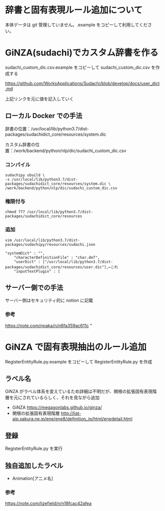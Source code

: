 # 辞書と固有表現ルール追加について

本体データは git 管理していません。.example をコピーして利用してください。

# GiNZA(sudachi)でカスタム辞書を作る

sudachi_custom_dic.csv.example をコピーして sudachi_custom_dic.csv を作成する

https://github.com/WorksApplications/Sudachi/blob/develop/docs/user_dict.md

上記リンクを元に値を記入していく

## ローカル Docker での手法

辞書の位置：/usr/local/lib/python3.7/dist-packages/sudachidict_core/resources/system.dic

カスタム辞書の位置：/work/backend/python/nlp/dic/sudachi_custom_dic.csv

### コンパイル

```
sudachipy ubuild \
-s /usr/local/lib/python3.7/dist-packages/sudachidict_core/resources/system.dic \
/work/backend/python/nlp/dic/sudachi_custom_dic.csv

```

### 権限付与

```
chmod 777 /usr/local/lib/python3.7/dist-packages/sudachidict_core/resources
```

### 追加

```
vim /usr/local/lib/python3.7/dist-packages/sudachipy/resources/sudachi.json

"systemDict" : "",
    "characterDefinitionFile" : "char.def",
    "userDict" : ["/usr/local/lib/python3.7/dist-packages/sudachidict_core/resources/user.dic"],←これ
    "inputTextPlugin" : [

```

## サーバー側での手法

サーバー側はセキュリティ的に notion に記載

### 参考

https://note.com/npaka/n/n6fa359ac611c
"

# GiNZA で固有表現抽出のルール追加

RegisterEntityRule.py.example をコピーして RegisterEntityRule.py を作成

## ラベル名

GiNZA がラベル体系を変えているため詳細は不明だが、関根の拡張固有表現階層を元にされているらしく、それを見ながら追加

-   GiNZA
    https://megagonlabs.github.io/ginza/
-   関根の拡張固有表現階層 http://liat-aip.sakura.ne.jp/ene/ene8/definition_jp/html/enedetail.html

## 登録

RegisterEntityRule.py を実行

## 独自追加したラベル

-   Animation[アニメ名]

### 参考

https://note.com/lizefield/n/n18fcac42afea
